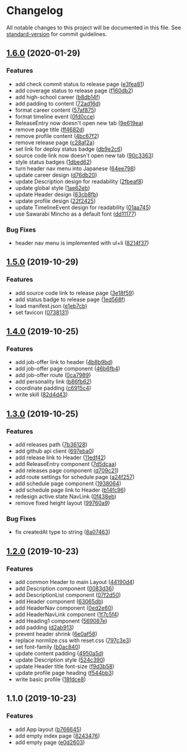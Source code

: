 # Changelog

All notable changes to this project will be documented in this file. See [standard-version](https://github.com/conventional-changelog/standard-version) for commit guidelines.

## [1.6.0](https://github.com/koiketakayuki/profile/compare/v1.5.0...v1.6.0) (2020-01-29)


### Features

* add check commit status to release page ([e3fea81](https://github.com/koiketakayuki/profile/commit/e3fea81279f3ab078371f9c0f7e567667cb5a585))
* add coverage status to release page ([f160db2](https://github.com/koiketakayuki/profile/commit/f160db2d36e75be23c9c0136e1e02e741e408bdc))
* add high-school career ([b8db14f](https://github.com/koiketakayuki/profile/commit/b8db14f6735c7a9c932cbed7f74b4e78781b9548))
* add padding to content ([72ad16d](https://github.com/koiketakayuki/profile/commit/72ad16d9bbf99841b63462cd639870d9ea2071c0))
* format career content ([57af875](https://github.com/koiketakayuki/profile/commit/57af875cc3d410a3f4ec76bf448a2efbe6e1ba10))
* format timeline event ([0fd0cce](https://github.com/koiketakayuki/profile/commit/0fd0cce86c4f136d7d8d2c6c72038e9ae53e811c))
* ReleaseEntry now doesn't open new tab ([9e619ea](https://github.com/koiketakayuki/profile/commit/9e619ea9961984ab8b1080cabdb6f3deacb84161))
* remove page title ([ff4682d](https://github.com/koiketakayuki/profile/commit/ff4682d88939d59c7b59858d830d10071ce23c02))
* remove profile content ([4bc67f2](https://github.com/koiketakayuki/profile/commit/4bc67f2664b6dbddf4ba50f80947252e51b986ae))
* remove release page ([c28af2a](https://github.com/koiketakayuki/profile/commit/c28af2a0028f3b18af58e1f6a57ca86edd44ac84))
* set link for deploy status badge ([db9e2c6](https://github.com/koiketakayuki/profile/commit/db9e2c65ca3d8187d4483bd4d67eea783abbebf3))
* source code link now doesn't open new tab ([90c3363](https://github.com/koiketakayuki/profile/commit/90c336349917e3d4f77df08218059a690b97dddc))
* style status badges ([1dbed62](https://github.com/koiketakayuki/profile/commit/1dbed62aba0304f7965532d250a733d3a0d03259))
* turn header nav menu into Japanese ([64ee798](https://github.com/koiketakayuki/profile/commit/64ee7982bf9274777d96305aaa13cf680894b638))
* update career design ([d76db20](https://github.com/koiketakayuki/profile/commit/d76db20b0942a05fac0bdefafdf255aa9c9c9f74))
* update Description design for readability ([2fbeaf8](https://github.com/koiketakayuki/profile/commit/2fbeaf89308e34bd768e225fdaebc36711dbabd2))
* update global style ([1ae62eb](https://github.com/koiketakayuki/profile/commit/1ae62ebc119700d200ffa0277859ac35c1b96e02))
* update Header design ([63cb8fb](https://github.com/koiketakayuki/profile/commit/63cb8fb8fec819a43a7634d7bf0fedcd6f106691))
* update profile design ([22f2425](https://github.com/koiketakayuki/profile/commit/22f2425c6b3d65fb6ba691b60bff86d933de7c0b))
* update TimelineEvent design for readability ([01aa745](https://github.com/koiketakayuki/profile/commit/01aa745d692349b4991dd50bddcc377fee9ce00d))
* use Sawarabi Mincho as a default font ([dd11177](https://github.com/koiketakayuki/profile/commit/dd11177d75ca7bcf85903da35c4905724147a82a))


### Bug Fixes

* header nav menu is implemented with ul+li ([8214f37](https://github.com/koiketakayuki/profile/commit/8214f37e35f6c9cc5ac3b4ee80c17837043aef55))

## [1.5.0](https://github.com/koiketakayuki/profile/compare/v1.4.0...v1.5.0) (2019-10-29)


### Features

* add source code link to release page ([3e18f59](https://github.com/koiketakayuki/profile/commit/3e18f59e0e91d810cb4a86bd692a2f8c91c2fb14))
* add status badge to release page ([1ed568f](https://github.com/koiketakayuki/profile/commit/1ed568f0e0ff82ba28e7893b2a0b1d568a1d8073))
* load manifest.json ([e1eb7cb](https://github.com/koiketakayuki/profile/commit/e1eb7cb730265085c92f8e3a32dc19fff91569dc))
* set favicon ([0738131](https://github.com/koiketakayuki/profile/commit/073813124984548d2d1526ed244f3abd8773f9f0))

## [1.4.0](https://github.com/koiketakayuki/profile/compare/v1.3.0...v1.4.0) (2019-10-25)


### Features

* add job-offer link to header ([4b8b9bd](https://github.com/koiketakayuki/profile/commit/4b8b9bde1b4ff32c5524851493ed4b56f06b5b7e))
* add job-offer page component ([46b6fb4](https://github.com/koiketakayuki/profile/commit/46b6fb459e6414221b49b020ee6c4ab0658fedd3))
* add job-offer route ([0ca7989](https://github.com/koiketakayuki/profile/commit/0ca7989f6213177f84c0480160912d149d1bae93))
* add personality link ([b86fb62](https://github.com/koiketakayuki/profile/commit/b86fb62c701523fb233a604dc901a8bffc94a219))
* coordinate padding ([c6915c4](https://github.com/koiketakayuki/profile/commit/c6915c4055a892aee7a2478834973695805c54e7))
* write skill ([82d4d43](https://github.com/koiketakayuki/profile/commit/82d4d43be9cd9d9d4b067932bfc810ebb985da4f))

## [1.3.0](https://github.com/koiketakayuki/profile/compare/v1.2.0...v1.3.0) (2019-10-25)


### Features

*  add releases path ([7b36128](https://github.com/koiketakayuki/profile/commit/7b36128c802649d76ffda637c0225fa227f449c1))
* add github api client ([697eba0](https://github.com/koiketakayuki/profile/commit/697eba09007618740a2b2234db21e898eb0ba1ab))
* add release link to Header ([11edf42](https://github.com/koiketakayuki/profile/commit/11edf425be54692f83de465171a03ec1bb92f8dd))
* add ReleaseEntry component ([7d5dcaa](https://github.com/koiketakayuki/profile/commit/7d5dcaa67fda367477e81450e654a71f5a8893a5))
* add releases page component ([d709c21](https://github.com/koiketakayuki/profile/commit/d709c210e94d83331b8197da04ba315e187c17c7))
* add route settings for schedule page ([a24f257](https://github.com/koiketakayuki/profile/commit/a24f257b61b55a96ffb10d2ded6a1e3ae26c9f59))
* add schedule page component ([1938064](https://github.com/koiketakayuki/profile/commit/1938064203b4b0262d26cd7898f38462c15056bd))
* add schedule page link to Header ([b14fc96](https://github.com/koiketakayuki/profile/commit/b14fc966bb759e5b1df18eaf8ef11a3dde1cbde0))
* redesign active state NavLink ([0f438eb](https://github.com/koiketakayuki/profile/commit/0f438ebde66792e5e01fcf67c4d903ee89cd0139))
* remove fixed height layout ([99760a9](https://github.com/koiketakayuki/profile/commit/99760a921d3a43da9424474635811ca9f2a3c248))


### Bug Fixes

* fix createdAt type to string ([8a07463](https://github.com/koiketakayuki/profile/commit/8a07463e6be54ddab46b93d3e11bf7acca7cfa49))

## [1.2.0](https://github.com/koiketakayuki/profile/compare/v1.1.0...v1.2.0) (2019-10-23)


### Features

* add common Header to main Layout ([44190d4](https://github.com/koiketakayuki/profile/commit/44190d4416c2997fdb9afc9527d31faf275e2da7))
* add Description component ([0083d36](https://github.com/koiketakayuki/profile/commit/0083d36b00db3ae16235f4d4602c06b8e11ccdfe))
* add DescriptionList component ([07f2d50](https://github.com/koiketakayuki/profile/commit/07f2d504581e26cd9f63d161f89ce8d71867219c))
* add Header component ([63065db](https://github.com/koiketakayuki/profile/commit/63065dbe0ecef4bba65651a932e8e2d8625d6927))
* add HeaderNav component ([0ed2e60](https://github.com/koiketakayuki/profile/commit/0ed2e60756f12dc3542aba3bd54d7b6b1759cbfd))
* add HeaderNavLink component ([1f7c5f4](https://github.com/koiketakayuki/profile/commit/1f7c5f4456f8fc2296a183e10fe42c416f80210e))
* add Heading1 component ([569087e](https://github.com/koiketakayuki/profile/commit/569087e32118013260211356146a2ccdf113030b))
* add padding ([d2ab913](https://github.com/koiketakayuki/profile/commit/d2ab913cbe7b848f477cc928df9222d5852c17fa))
* prevent header shrink ([6e0af58](https://github.com/koiketakayuki/profile/commit/6e0af587fcbc3dcd834236ff9aae07d413f3acdd))
* replace normlize.css with reset.css ([797c3e3](https://github.com/koiketakayuki/profile/commit/797c3e3a24eedeed91a8d5180d65c668b0c7ae2c))
* set font-family ([b0ac840](https://github.com/koiketakayuki/profile/commit/b0ac8401941b5ee410d47bbbef54242aaf0bb408))
* update content padding ([4950a5d](https://github.com/koiketakayuki/profile/commit/4950a5d00535f192bb71a8348158b6e0dca37bb6))
* update Description style ([524c390](https://github.com/koiketakayuki/profile/commit/524c390c925f1768da73ff72b84cbdeeb0944731))
* update Header title font-size ([f9d3b58](https://github.com/koiketakayuki/profile/commit/f9d3b58e6fcf569a632f61cfe0cdc1188a16a592))
* update profile page heading ([f544bb3](https://github.com/koiketakayuki/profile/commit/f544bb3a89578027a850a9318dad342c91ec3691))
* write basic profile ([18fdce8](https://github.com/koiketakayuki/profile/commit/18fdce8700b6c4d83721150a543ff94465dad1a2))

## 1.1.0 (2019-10-23)


### Features

* add App layout ([b766645](https://github.com/koiketakayuki/profile/commit/b766645dfc5e329c0c50d7f284d6a9dcbfd633d5))
* add empty index page ([8243476](https://github.com/koiketakayuki/profile/commit/8243476eb343130fa0d04228b7a85545fe4c6fdd))
* add empty page ([e0d2603](https://github.com/koiketakayuki/profile/commit/e0d26031228212d78f1b6e55f3aa44a14dba5267))
